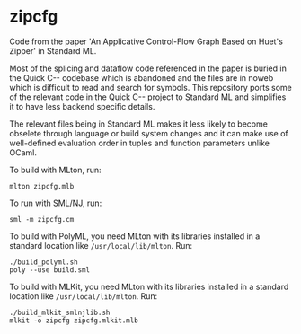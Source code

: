 zipcfg
======

Code from the paper 'An Applicative Control-Flow Graph Based on Huet's Zipper' in Standard ML.

Most of the splicing and dataflow code referenced in the paper is buried in the Quick C-- codebase which is abandoned and the files are in noweb which is difficult to read and search for symbols. This repository ports some of the relevant code in the Quick C-- project to Standard ML and simplifies it to have less backend specific details.

The relevant files being in Standard ML makes it less likely to become obselete through language or build system changes and it can make use of well-defined evaluation order in tuples and function parameters unlike OCaml.

To build with MLton, run:

```
mlton zipcfg.mlb
```

To run with SML/NJ, run:

```
sml -m zipcfg.cm
```

To build with PolyML, you need MLton with its libraries installed in a standard location like `/usr/local/lib/mlton`. Run:

```
./build_polyml.sh
poly --use build.sml
```

To build with MLKit, you need MLton with its libraries installed in a standard location like `/usr/local/lib/mlton`. Run:
```
./build_mlkit_smlnjlib.sh
mlkit -o zipcfg zipcfg.mlkit.mlb
```